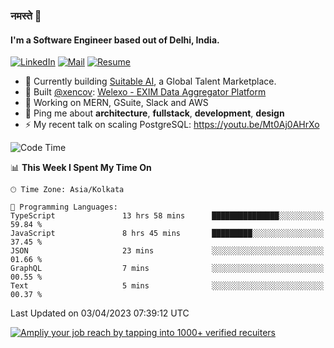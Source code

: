 ### नमस्ते 🙏

#### I'm a Software Engineer based out of Delhi, India.

[![LinkedIn](https://img.shields.io/badge/linkedin-%230077B5.svg)](https://linkedin.com/in/sambhav2612)
[![Mail](https://img.shields.io/badge/gmail-D14836)](mailto:sambhavjain2612@gmail.com)
[![Resume](https://img.shields.io/badge/resume-%23#FFFF00.svg)](https://mega.nz/file/IjA3yaoB#BFfQg1-aKva0piAd_wWs8Hf5dlnYRQ2ZkwtYwNMzBhA)

- 🏢 Currently building [Suitable AI](https://suitable.ai), a Global Talent Marketplace.
- 💅 Built [@xencov](https://github.com/xencov): [Welexo - EXIM Data Aggregator Platform](https://welexo.com)
- 🌱 Working on MERN, GSuite, Slack and AWS
- 💬 Ping me about **architecture**, **fullstack**, **development**, **design**
- ⚡️ My recent talk on scaling PostgreSQL: https://youtu.be/Mt0Aj0AHrXo

<!--START_SECTION:waka-->
![Code Time](http://img.shields.io/badge/Code%20Time-3%2C307%20hrs%2030%20mins-blue)

📊 **This Week I Spent My Time On** 

```text
🕑︎ Time Zone: Asia/Kolkata

💬 Programming Languages: 
TypeScript               13 hrs 58 mins      ███████████████░░░░░░░░░░   59.84 % 
JavaScript               8 hrs 45 mins       █████████░░░░░░░░░░░░░░░░   37.45 % 
JSON                     23 mins             ░░░░░░░░░░░░░░░░░░░░░░░░░   01.66 % 
GraphQL                  7 mins              ░░░░░░░░░░░░░░░░░░░░░░░░░   00.55 % 
Text                     5 mins              ░░░░░░░░░░░░░░░░░░░░░░░░░   00.37 % 
```


 Last Updated on 03/04/2023 07:39:12 UTC
<!--END_SECTION:waka-->

[![Ampliy your job reach by tapping into 1000+ verified recuiters](https://user-images.githubusercontent.com/19583619/212717528-45b497fd-e886-4452-90fe-93829667bd63.png)](https://app.suitable.ai/login)

